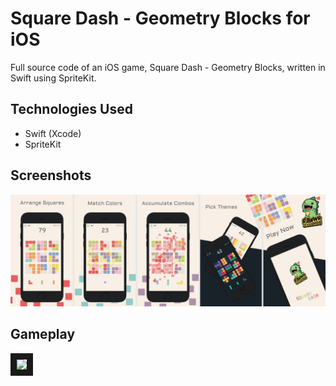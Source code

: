 # Square Dash - Geometry Blocks for iOS
Full source code of an iOS game, Square Dash - Geometry Blocks, written in Swift using SpriteKit.

## Technologies Used
* Swift (Xcode)
* SpriteKit

## Screenshots

![Game Screenshots](/Misc/Screenshots.jpg)


## Gameplay

<a href="https://www.youtube.com/watch?v=uFmYldmchcA" target="_blank"><img src="https://img.youtube.com/vi/uFmYldmchcA/hqdefault.jpg" border="10" /></a>
